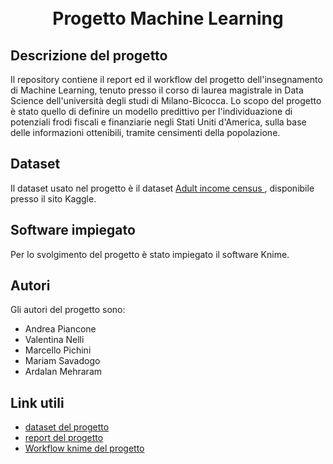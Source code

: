 ﻿<h1 align="center">
  <br>
 Progetto Machine Learning
  <br>
</h1>

## Descrizione del progetto

Il repository contiene il report ed il workflow del progetto dell'insegnamento di Machine Learning, tenuto presso il corso di laurea magistrale in Data Science dell'università degli studi di Milano-Bicocca.
Lo scopo del progetto è stato quello di definire un modello predittivo per l'individuazione di potenziali frodi fiscali e finanziarie negli Stati Uniti d'America, sulla base delle informazioni ottenibili, tramite censimenti della popolazione. 

## Dataset
Il dataset usato nel progetto è il dataset <a href="[https://www.kaggle.com/wenruliu/adult-income-dataset](https://www.kaggle.com/wenruliu/adult-income-dataset)"> Adult income census </a>, disponibile presso il sito Kaggle.

## Software impiegato
Per lo svolgimento del progetto è stato impiegato il software Knime.

## Autori
Gli autori del progetto sono:
<ul>
  <li>Andrea Piancone</li>
  <li>Valentina Nelli</li>
  <li>Marcello Pichini</li>
  <li>Mariam Savadogo</li>
  <li>Ardalan Mehraram</li>
</ul>

## Link utili
<ul>
<li> <a href="[https://www.kaggle.com/wenruliu/adult-income-dataset](https://www.kaggle.com/wenruliu/adult-income-dataset)"> dataset del progetto </a>
<li> <a href="[https://github.com/AndreaPiancone/Progetto_machine_learning/blob/master/Report%20team%2026.pdf](https://github.com/AndreaPiancone/Progetto_machine_learning/blob/master/Report%20team%2026.pdf)"> report del progetto</a>
<li><a href="[https://github.com/AndreaPiancone/Progetto_machine_learning/blob/master/Team26_Workflow.knwf](https://github.com/AndreaPiancone/Progetto_machine_learning/blob/master/Team26_Workflow.knwf)">Workflow knime del progetto
</ul>


